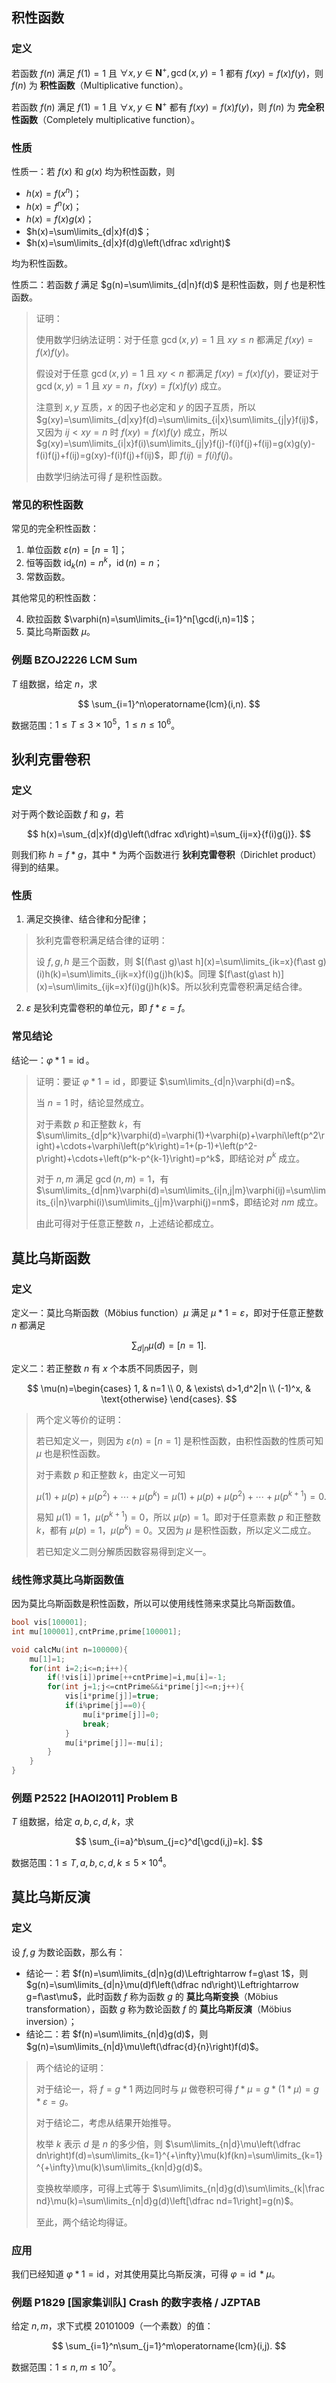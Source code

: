 ## 积性函数

### 定义

若函数 $f(n)$ 满足 $f(1)=1$ 且 $\forall x,y\in\mathbf{N}^+,\gcd(x,y)=1$ 都有 $f(xy)=f(x)f(y)$，则 $f(n)$ 为 **积性函数**（Multiplicative function）。

若函数 $f(n)$ 满足 $f(1)=1$ 且 $\forall x,y\in\mathbf{N}^+$ 都有 $f(xy)=f(x)f(y)$，则 $f(n)$ 为 **完全积性函数**（Completely multiplicative function）。

### 性质

性质一：若 $f(x)$ 和 $g(x)$ 均为积性函数，则

- $h(x)=f(x^n)$；
- $h(x)=f^n(x)$；
- $h(x)=f(x)g(x)$；
- $h(x)=\sum\limits_{d|x}f(d)$；
- $h(x)=\sum\limits_{d|x}f(d)g\left(\dfrac xd\right)$

均为积性函数。

性质二：若函数 $f$ 满足 $g(n)=\sum\limits_{d|n}f(d)$ 是积性函数，则 $f$ 也是积性函数。

> 证明：
> 
> 使用数学归纳法证明：对于任意 $\gcd(x,y)=1$ 且 $xy\leq n$ 都满足 $f(xy)=f(x)f(y)$。
> 
> 假设对于任意 $\gcd(x,y)=1$ 且 $xy < n$ 都满足 $f(xy)=f(x)f(y)$，要证对于 $\gcd(x,y)=1$ 且 $xy=n$，$f(xy)=f(x)f(y)$ 成立。
> 
> 注意到 $x,y$ 互质，$x$ 的因子也必定和 $y$ 的因子互质，所以 $g(xy)=\sum\limits_{d|xy}f(d)=\sum\limits_{i|x}\sum\limits_{j|y}f(ij)$，又因为 $ij < xy=n$ 时 $f(xy)=f(x)f(y)$ 成立，所以 $g(xy)=\sum\limits_{i|x}f(i)\sum\limits_{j|y}f(j)-f(i)f(j)+f(ij)=g(x)g(y)-f(i)f(j)+f(ij)=g(xy)-f(i)f(j)+f(ij)$，即 $f(ij)=f(i)f(j)$。
> 
> 由数学归纳法可得 $f$ 是积性函数。

### 常见的积性函数

常见的完全积性函数：

1. 单位函数 $\varepsilon(n)=[n=1]$；
2. 恒等函数 $\operatorname{id}_k(n)=n^k$，$\operatorname{id}(n)=n$；
3. 常数函数。

其他常见的积性函数：

4. 欧拉函数 $\varphi(n)=\sum\limits_{i=1}^n[\gcd(i,n)=1]$；
5. 莫比乌斯函数 $\mu$。

<!-- problem.BZOJ2226.begin -->

### 例题 BZOJ2226 LCM Sum

$T$ 组数据，给定 $n$，求

$$
\sum_{i=1}^n\operatorname{lcm}(i,n).
$$

数据范围：$1\leq T\leq 3\times 10^5$，$1\leq n\leq 10^6$。

<!-- problem.BZOJ2226.end -->

## 狄利克雷卷积

### 定义

对于两个数论函数 $f$ 和 $g$，若

$$
h(x)=\sum_{d|x}f(d)g\left(\dfrac xd\right)=\sum_{ij=x}{f(i)g(j)}.
$$

则我们称 $h=f\ast g$，其中 $\ast$ 为两个函数进行 **狄利克雷卷积**（Dirichlet product）得到的结果。

### 性质

1. 满足交换律、结合律和分配律；

> 狄利克雷卷积满足结合律的证明：
> 
> 设 $f,g,h$ 是三个函数，则 $[(f\ast g)\ast h](x)=\sum\limits_{ik=x}(f\ast g)(i)h(k)=\sum\limits_{ijk=x}f(i)g(j)h(k)$。同理 $[f\ast(g\ast h)](x)=\sum\limits_{ijk=x}f(i)g(j)h(k)$。所以狄利克雷卷积满足结合律。

2. $\varepsilon$ 是狄利克雷卷积的单位元，即 $f\ast\varepsilon=f$。

### 常见结论

结论一：$\varphi\ast 1=\operatorname{id}$。

> 证明：要证 $\varphi\ast 1=\operatorname{id}$，即要证 $\sum\limits_{d|n}\varphi(d)=n$。
> 
> 当 $n=1$ 时，结论显然成立。
> 
> 对于素数 $p$ 和正整数 $k$，有 $\sum\limits_{d|p^k}\varphi(d)=\varphi(1)+\varphi(p)+\varphi\left(p^2\right)+\cdots+\varphi\left(p^k\right)=1+(p-1)+\left(p^2-p\right)+\cdots+\left(p^k-p^{k-1}\right)=p^k$，即结论对 $p^k$ 成立。
> 
> 对于 $n,m$ 满足 $\gcd(n,m)=1$，有 $\sum\limits_{d|nm}\varphi(d)=\sum\limits_{i|n,j|m}\varphi(ij)=\sum\limits_{i|n}\varphi(i)\sum\limits_{j|m}\varphi(j)=nm$，即结论对 $nm$ 成立。
> 
> 由此可得对于任意正整数 $n$，上述结论都成立。

## 莫比乌斯函数

### 定义

定义一：莫比乌斯函数（Möbius function）$\mu$ 满足 $\mu\ast 1=\varepsilon$，即对于任意正整数 $n$ 都满足

$$
\sum_{d|n}\mu(d)=[n=1].
$$

定义二：若正整数 $n$ 有 $x$ 个本质不同质因子，则

$$
\mu(n)=\begin{cases}
1,      & n=1                \\
0,      & \exists\ d>1,d^2|n \\
(-1)^x, & \text{otherwise}
\end{cases}.
$$

> 两个定义等价的证明：
> 
> 若已知定义一，则因为 $\varepsilon(n)=[n=1]$ 是积性函数，由积性函数的性质可知 $\mu$ 也是积性函数。
> 
> 对于素数 $p$ 和正整数 $k$，由定义一可知
> 
> $$
> \mu(1)+\mu(p)+\mu\left(p^2\right)+\cdots+\mu\left(p^k\right)=\mu(1)+\mu(p)+\mu\left(p^2\right)+\cdots+\mu\left(p^{k+1}\right)=0.
> $$
> 
> 易知 $\mu(1)=1$，$\mu\left(p^{k+1}\right)=0$，所以 $\mu(p)=1$。即对于任意素数 $p$ 和正整数 $k$，都有 $\mu(p)=1$，$\mu\left(p^k\right)=0$。又因为 $\mu$ 是积性函数，所以定义二成立。
> 
> 若已知定义二则分解质因数容易得到定义一。

### 线性筛求莫比乌斯函数值

因为莫比乌斯函数是积性函数，所以可以使用线性筛来求莫比乌斯函数值。

```cpp
bool vis[100001];
int mu[100001],cntPrime,prime[100001];

void calcMu(int n=100000){
    mu[1]=1;
    for(int i=2;i<=n;i++){
        if(!vis[i])prime[++cntPrime]=i,mu[i]=-1;
        for(int j=1;j<=cntPrime&&i*prime[j]<=n;j++){
            vis[i*prime[j]]=true;
            if(i%prime[j]==0){
                mu[i*prime[j]]=0;
                break;
            }
            mu[i*prime[j]]=-mu[i];
        }
    }
}
```

<!-- problem.P2522.begin -->

### 例题 P2522 \[HAOI2011\] Problem B

$T$ 组数据，给定 $a,b,c,d,k$，求

$$
\sum_{i=a}^b\sum_{j=c}^d[\gcd(i,j)=k].
$$

数据范围：$1\leq T,a,b,c,d,k\leq 5\times 10^4$。

<!-- problem.P2522.end -->

## 莫比乌斯反演

### 定义

设 $f,g$ 为数论函数，那么有：

- 结论一：若 $f(n)=\sum\limits_{d|n}g(d)\Leftrightarrow f=g\ast 1$，则 $g(n)=\sum\limits_{d|n}\mu(d)f\left(\dfrac nd\right)\Leftrightarrow g=f\ast\mu$，此时函数 $f$ 称为函数 $g$ 的 **莫比乌斯变换**（Möbius transformation），函数 $g$ 称为数论函数 $f$ 的 **莫比乌斯反演**（Möbius inversion）；
- 结论二：若 $f(n)=\sum\limits_{n|d}g(d)$，则 $g(n)=\sum\limits_{n|d}\mu\left(\dfrac{d}{n}\right)f(d)$。

> 两个结论的证明：
> 
> 对于结论一，将 $f=g\ast 1$ 两边同时与 $\mu$ 做卷积可得 $f\ast\mu=g\ast(1\ast\mu)=g\ast\varepsilon=g$。
> 
> 对于结论二，考虑从结果开始推导。
> 
> 枚举 $k$ 表示 $d$ 是 $n$ 的多少倍，则 $\sum\limits_{n|d}\mu\left(\dfrac dn\right)f(d)=\sum\limits_{k=1}^{+\infty}\mu(k)f(kn)=\sum\limits_{k=1}^{+\infty}\mu(k)\sum\limits_{kn|d}g(d)$。
> 
> 变换枚举顺序，可得上式等于 $\sum\limits_{n|d}g(d)\sum\limits_{k|\frac nd}\mu(k)=\sum\limits_{n|d}g(d)\left[\dfrac nd=1\right]=g(n)$。
> 
> 至此，两个结论均得证。

### 应用

我们已经知道 $\varphi\ast 1=\operatorname{id}$，对其使用莫比乌斯反演，可得 $\varphi=\operatorname{id}\ast\mu$。

<!-- problem.P1829.begin -->

### 例题 P1829 \[国家集训队\] Crash 的数字表格 / JZPTAB

给定 $n,m$，求下式模 $20101009$（一个素数）的值：

$$
\sum_{i=1}^n\sum_{j=1}^m\operatorname{lcm}(i,j).
$$

数据范围：$1\leq n,m\leq 10^7$。

<!-- problem.P1829.end -->
